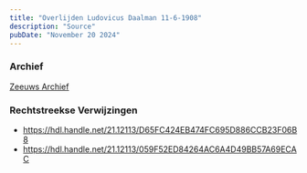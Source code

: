 ```yaml
---
title: "Overlijden Ludovicus Daalman 11-6-1908"
description: "Source"
pubDate: "November 20 2024"
---
```


### Archief
[Zeeuws Archief](https://www.zeeuwsarchief.nl/)

### Rechtstreekse Verwijzingen
- https://hdl.handle.net/21.12113/D65FC424EB474FC695D886CCB23F06B8
- https://hdl.handle.net/21.12113/059F52ED84264AC6A4D49BB57A69ECAC
